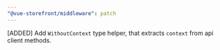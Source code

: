 ```yaml
---
"@vue-storefront/middleware": patch
---
```


[ADDED] Add `WithoutContext` type helper, that extracts `context` from api client methods.
